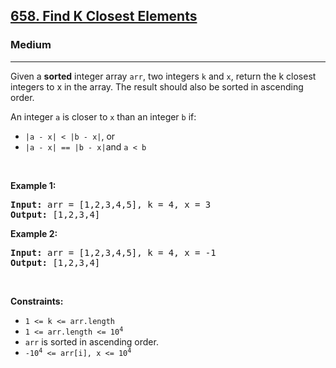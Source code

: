 <h2><a href="https://leetcode.com/problems/find-k-closest-elements/description/">658. Find K Closest Elements</a>
</h2><h3>Medium</h3><hr><div><p>Given a <strong>sorted</strong> integer array <code>arr</code>, two integers <code>k</code> and <code>x</code>, return the k closest integers to x in the array. The result should also be sorted in ascending order.</p>
<p>An integer <code>a</code> is closer to <code>x</code> than an integer <code>b</code> if:</p>
<ul>
	<li><code>|a - x| < |b - x|</code>, or</li>
    <li><code>|a - x| == |b - x|</code>and <code>a < b</code></li>
</ul>
<p>&nbsp;</p>

<p><strong class="example">Example 1:</strong></p>

<pre><strong>Input:</strong> arr = [1,2,3,4,5], k = 4, x = 3
<strong>Output:</strong> [1,2,3,4]
</pre>

<p><strong class="example">Example 2:</strong></p>

<pre><strong>Input:</strong> arr = [1,2,3,4,5], k = 4, x = -1
<strong>Output:</strong> [1,2,3,4]
</pre>

<p>&nbsp;</p>
<p><strong>Constraints:</strong></p>

<ul>
	<li><code>1 <= k <= arr.length</code></li>
	<li><code>1 <= arr.length <= 10<sup>4</sup></code></li>
    <li><code>arr</code> is sorted in ascending order.</li>
    <li><code>-10<sup>4</sup> <= arr[i], x <= 10<sup>4</sup></code></li>
</ul>
